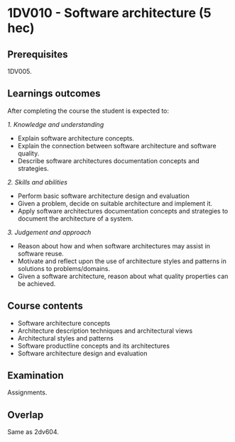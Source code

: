 # 1DV010 - Software architecture (5 hec)

## Prerequisites

1DV005.

## Learnings outcomes

After completing the course the student is expected to:

*1. Knowledge and understanding*

- Explain software architecture concepts.
- Explain the connection between software architecture and software quality.
- Describe software architectures documentation concepts and strategies.

*2.	Skills and abilities*

- Perform basic software architecture design and evaluation
- Given a problem, decide on suitable architecture and implement it.
- Apply software architectures documentation concepts and strategies to document the architecture of a system.

*3.	Judgement and approach*

- Reason about how and when software architectures may assist in software reuse.
- Motivate and reflect upon the use of architecture styles and patterns in solutions to problems/domains.
- Given a software architecture, reason about what quality properties can be achieved.

## Course contents

- Software architecture concepts
- Architecture description techniques and architectural views
- Architectural styles and patterns
- Software product­line concepts and its architectures
- Software architecture design and evaluation

## Examination

Assignments.

## Overlap

Same as 2dv604.